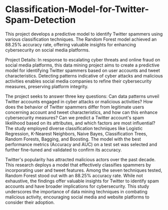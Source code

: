 # Classification-Model-for-Twitter-Spam-Detection
This project develops a predictive model to identify Twitter spammers using various classification techniques. The Random Forest model achieved an 88.25% accuracy rate, offering valuable insights for enhancing cybersecurity on social media platforms.

Project Details: 
In response to escalating cyber threats and online fraud on social media platforms, this data mining project aims to create a predictive model for identifying Twitter spammers based on user accounts and tweet characteristics. Detecting patterns indicative of cyber attacks and malicious activities enables social media companies to refine their cybersecurity measures, preserving platform integrity.

The project seeks to answer three key questions: Can data patterns unveil Twitter accounts engaged in cyber attacks or malicious activities? How does the behavior of Twitter spammers differ from legitimate users concerning account and tweet characteristics, and how can this enhance cybersecurity measures? Can we predict a Twitter account's spam likelihood based on its attributes, and which factors are most influential? The study employed diverse classification techniques like Logistic Regression, K-Nearest Neighbors, Naive Bayes, Classification Trees, Random Forests, Bagging, and Boosting. The model with the best performance metrics (Accuracy and AUC) on a test set was selected and further fine-tuned and validated to confirm its accuracy.

Twitter's popularity has attracted malicious actors over the past decade. This research deploys a model that effectively classifies spammers by incorporating user and tweet features. Among the seven techniques tested, Random Forest stood out with an 88.25% accuracy rate. While not exhaustive, the findings offer valuable insights for Twitter to identify spam accounts and have broader implications for cybersecurity. This study underscores the importance of data mining techniques in combating malicious activity, encouraging social media and website platforms to consider their adoption.
